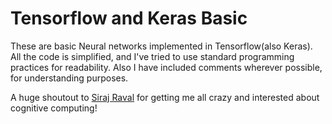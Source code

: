 # Tensorflow and Keras Basic
These are basic Neural networks implemented in Tensorflow(also Keras). All the code is simplified, and I've tried to use standard programming practices for readability. Also I have included comments wherever possible, for understanding purposes.

A huge shoutout to [Siraj Raval](https://www.youtube.com/channel/UCWN3xxRkmTPmbKwht9FuE5A) for getting me all crazy and interested about cognitive computing!
